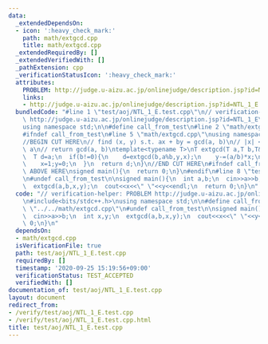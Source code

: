 ```yaml
---
data:
  _extendedDependsOn:
  - icon: ':heavy_check_mark:'
    path: math/extgcd.cpp
    title: math/extgcd.cpp
  _extendedRequiredBy: []
  _extendedVerifiedWith: []
  _pathExtension: cpp
  _verificationStatusIcon: ':heavy_check_mark:'
  attributes:
    PROBLEM: http://judge.u-aizu.ac.jp/onlinejudge/description.jsp?id=NTL_1_E
    links:
    - http://judge.u-aizu.ac.jp/onlinejudge/description.jsp?id=NTL_1_E
  bundledCode: "#line 1 \"test/aoj/NTL_1_E.test.cpp\"\n// verification-helper: PROBLEM\
    \ http://judge.u-aizu.ac.jp/onlinejudge/description.jsp?id=NTL_1_E\n\n#include<bits/stdc++.h>\n\
    using namespace std;\n\n#define call_from_test\n#line 2 \"math/extgcd.cpp\"\n\n\
    #ifndef call_from_test\n#line 5 \"math/extgcd.cpp\"\nusing namespace std;\n#endif\n\
    //BEGIN CUT HERE\n// find (x, y) s.t. ax + by = gcd(a, b)\n// |x| <= b, |y| <=\
    \ a\n// return gcd(a, b)\ntemplate<typename T>\nT extgcd(T a,T b,T& x,T& y){\n\
    \  T d=a;\n  if(b!=0){\n    d=extgcd(b,a%b,y,x);\n    y-=(a/b)*x;\n  }else{\n\
    \    x=1;y=0;\n  }\n  return d;\n}\n//END CUT HERE\n#ifndef call_from_test\n//INSERT\
    \ ABOVE HERE\nsigned main(){\n  return 0;\n}\n#endif\n#line 8 \"test/aoj/NTL_1_E.test.cpp\"\
    \n#undef call_from_test\n\nsigned main(){\n  int a,b;\n  cin>>a>>b;\n  int x,y;\n\
    \  extgcd(a,b,x,y);\n  cout<<x<<\" \"<<y<<endl;\n  return 0;\n}\n"
  code: "// verification-helper: PROBLEM http://judge.u-aizu.ac.jp/onlinejudge/description.jsp?id=NTL_1_E\n\
    \n#include<bits/stdc++.h>\nusing namespace std;\n\n#define call_from_test\n#include\
    \ \"../../math/extgcd.cpp\"\n#undef call_from_test\n\nsigned main(){\n  int a,b;\n\
    \  cin>>a>>b;\n  int x,y;\n  extgcd(a,b,x,y);\n  cout<<x<<\" \"<<y<<endl;\n  return\
    \ 0;\n}\n"
  dependsOn:
  - math/extgcd.cpp
  isVerificationFile: true
  path: test/aoj/NTL_1_E.test.cpp
  requiredBy: []
  timestamp: '2020-09-25 15:19:56+09:00'
  verificationStatus: TEST_ACCEPTED
  verifiedWith: []
documentation_of: test/aoj/NTL_1_E.test.cpp
layout: document
redirect_from:
- /verify/test/aoj/NTL_1_E.test.cpp
- /verify/test/aoj/NTL_1_E.test.cpp.html
title: test/aoj/NTL_1_E.test.cpp
---
```

